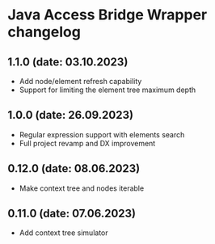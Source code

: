 # Java Access Bridge Wrapper changelog

## 1.1.0 (date: 03.10.2023)

- Add node/element refresh capability
- Support for limiting the element tree maximum depth

## 1.0.0 (date: 26.09.2023)

- Regular expression support with elements search
- Full project revamp and DX improvement

## 0.12.0 (date: 08.06.2023)

- Make context tree and nodes iterable

## 0.11.0 (date: 07.06.2023)

- Add context tree simulator
